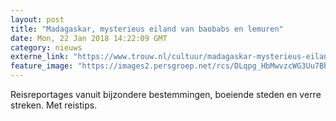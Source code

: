 ```yaml
---
layout: post
title: "Madagaskar, mysterieus eiland van baobabs en lemuren"
date: Mon, 22 Jan 2018 14:22:09 GMT
category: nieuws
externe_link: "https://www.trouw.nl/cultuur/madagaskar-mysterieus-eiland-van-baobabs-en-lemuren~a51a7648/"
feature_image: "https://images2.persgroep.net/rcs/DLqpg_HbMwvzcWG3Uu7BbRjiejE/diocontent/147710695/_focus/0.5/0.83/_fill/230/230?appId=e9b4e2a1869038ffcaf318a6d1463b0b&quality=0.9&format=jpeg"
---
```


Reisreportages vanuit bijzondere bestemmingen, boeiende steden en verre streken. Met reistips.
